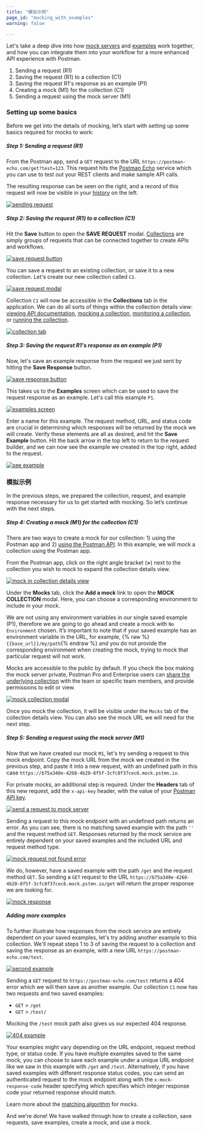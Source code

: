```yaml
---
title: "模拟示例"
page_id: "mocking_with_examples"
warning: false

---
```


Let's take a deep dive into how [mock servers](https://learning.postman.com/docs/postman/mock_servers/setting_up_mock/) and [examples](https://learning.postman.com/docs/postman/collections/examples/) work together, and how you can integrate them into your workflow for a more enhanced API experience with Postman.

1. Sending a request (R1)
2. Saving the request (R1) to a collection (C1)
3. Saving the request R1's response as an example (P1)
4. Creating a mock (M1) for the collection (C1)
5. Sending a request using the mock server (M1)

### Setting up some basics

Before we get into the details of mocking, let’s start with setting up some basics required for mocks to work:

##### **Step 1: Sending a request (R1)**
  
  From the Postman app, send a `GET` request to the URL `https://postman-echo.com/get?test=123`. This request hits the [Postman Echo](https://docs.postman-echo.com/#078883ea-ac9e-842e-8f41-784b59a33722) service which you can use to test out your REST clients and make sample API calls.
  
  The resulting response can be seen on the right, and a record of this request will now be visible in your [history](https://learning.postman.com/docs/postman/sending_api_requests/responses/) on the left.
  
  [![sending request](https://assets.postman.com/postman-docs/WS-anuhyaMock1.png)](https://assets.postman.com/postman-docs/WS-anuhyaMock1.png)

##### **Step 2: Saving the request (R1) to a collection (C1)**
  
  Hit the **Save** button to open the **SAVE REQUEST** modal. [Collections](https://learning.postman.com/docs/postman/collections/creating_collections/) are simply groups of requests that can be connected together to create APIs and workflows.
  
  [![save request button](https://assets.postman.com/postman-docs/WS-anuhyaMock2-1.png)](https://assets.postman.com/postman-docs/WS-anuhyaMock2-1.png)
  
  You can save a request to an existing collection, or save it to a new collection.  Let's create our new collection called `C1`. 
  
  [![save request modal](https://assets.postman.com/postman-docs/anuhyaMock3.png)](https://assets.postman.com/postman-docs/anuhyaMock3.png)
  
  Collection `C1` will now be accessible in the **Collections** tab in the application. We can do all sorts of things within the collection details view: [viewing API documentation](https://learning.postman.com/docs/postman/api_documentation/viewing_documentation/), [mocking a collection](/docs/postman/mock_servers/setting_up_mock/), [monitoring a collection](https://learning.postman.com/docs/postman/monitors/setting_up_monitor/), or [running the collection](https://learning.postman.com/docs/postman/collection_runs/starting_a_collection_run/).

  [![collection tab](https://assets.postman.com/postman-docs/WS-anuhyaMock4.png)](https://assets.postman.com/postman-docs/WS-anuhyaMock4.png)
  
##### **Step 3: Saving the request R1's response as an example (P1)**

  Now, let's save an example response from the request we just sent by hitting the **Save Response** button.
  
  [![save response button](https://assets.postman.com/postman-docs/WS-anuhyaMock5.png)](https://assets.postman.com/postman-docs/WS-anuhyaMock5.png)
  
  This takes us to the **Examples** screen which can be used to save the request response as an example. Let's call this example `P1`.
  
  [![examples screen](https://assets.postman.com/postman-docs/WS-anuhyaMock6.png)](https://assets.postman.com/postman-docs/WS-anuhyaMock6.png)
  
  Enter a name for this example.  The request method, URL, and status code are crucial in determining which responses will be returned by the mock we will create. Verify these elements are all as desired, and hit the **Save Example** button. Hit the back arrow in the top left to return to the request builder, and we can now see the example we created in the top right, added to the request.

  [![see example](https://assets.postman.com/postman-docs/WS-anuhyaMock7.png)](https://assets.postman.com/postman-docs/WS-anuhyaMock7.png)

### 模拟示例

In the previous steps, we prepared the collection, request, and example response necessary for us to get started with mocking. So let’s continue with the next steps.
  
##### **Step 4: Creating a mock (M1) for the collection (C1)**

  There are two ways to create a mock for our collection: 1) using the Postman app and 2) [using the Postman API](https://learning.postman.com/docs/postman/mock_servers/mock_with_api/). In this example, we will mock a collection using the Postman app.
  
  From the Postman app, click on the right angle bracket (**>**) next to the collection you wish to mock to expand the collection details view. 
  
  [![mock in collection details view](https://assets.postman.com/postman-docs/WS-anuhyaMock10.png)](https://assets.postman.com/postman-docs/WS-anuhyaMock10.png)
  
  Under the **Mocks** tab, click the **Add a mock** link to open the **MOCK COLLECTION** modal. Here, you can choose a corresponding environment to include in your mock. 
  
  We are not using any environment variables in our single saved example (P1), therefore we are going to go ahead and create a mock with `No Environment` chosen. It’s important to note that if your saved example has an environment variable in the URL, for example, {% raw %}`{{base_url}}/my/path`{% endraw %} and you do not provide the corresponding environment when creating the mock, trying to mock that particular request will not work. 
  
  Mocks are accessible to the public by default. If you check the box making the mock server private, Postman Pro and Enterprise users can [share the underlying collection](https://learning.postman.com/docs/postman/team_library/sharing/#sharing-collections) with the team or specific team members, and provide permissions to edit or view.
  
  [![mock collection modal](https://assets.postman.com/postman-docs/anuhyaMock9.png)](https://assets.postman.com/postman-docs/anuhyaMock9.png)
  
  Once you mock the collection, it will be visible under the `Mocks` tab of the collection details view. You can also see the mock URL we will need for the next step.
  
##### **Step 5: Sending a request using the mock server (M1)**

  Now that we have created our mock `M1`, let's try sending a request to this mock endpoint. Copy the mock URL from the mock we created in the previous step, and paste it into a new request, with an undefined path in this case `https://b75a340e-4268-4b20-8f5f-3cfc8f37cec6.mock.pstmn.io`. 
  
  For private mocks, an additional step is required. Under the **Headers** tab of this new request, add the `x-api-key` header, with the value of your [Postman API key](https://app.getpostman.com/dashboard/integrations/pm_pro_api/list).
  
  [![send a request to mock server](https://assets.postman.com/postman-docs/WS-anuhyaMock8.png)](https://assets.postman.com/postman-docs/WS-anuhyaMock8.png)
  
  Sending a request to this mock endpoint with an undefined path returns an error. As you can see, there is no matching saved example with the path `''` and the request method `GET`. Responses returned by the mock service are entirely dependent on your saved examples and the included URL and request method type. 
  
  [![mock request not found error](https://assets.postman.com/postman-docs/WS-anuhyaMock11.png)](https://assets.postman.com/postman-docs/WS-anuhyaMock11.png)
  
  We do, however, have a saved example with the path `/get` and the request method `GET`. So sending a `GET` request to the URL `https://b75a340e-4268-4b20-8f5f-3cfc8f37cec6.mock.pstmn.io/get` will return the proper response we are looking for.

  [![mock response](https://assets.postman.com/postman-docs/WS-anuhyaMock12.png)](https://assets.postman.com/postman-docs/WS-anuhyaMock12.png)

##### **Adding more examples**
  
  To further illustrate how responses from the mock service are entirely dependent on your saved examples, let's try adding another example to this collection. We'll repeat steps 1 to 3 of saving the request to a collection and saving the response as an example, with a new URL `https://postman-echo.com/test`.
  
  [![second example](https://assets.postman.com/postman-docs/WS-anuhyaMock13.png)](https://assets.postman.com/postman-docs/WS-anuhyaMock13.png)

  Sending a `GET` request to `https://postman-echo.com/test` returns a 404 error which we will then save as another example. Our collection `C1` now has two requests and two saved examples:
  
  * `GET` > `/get`
  * `GET` > `/test/`
  
  Mocking the `/test` mock path also gives us our expected 404 response.
  
  [![404 example](https://assets.postman.com/postman-docs/WS-anuhyaMock14.png)](https://assets.postman.com/postman-docs/WS-anuhyaMock14.png)

  Your examples might vary depending on the URL endpoint, request method type, or status code. If you have multiple examples saved to the same mock, you can choose to save each example under a unique URL endpoint like we saw in this example with `/get` and `/test`. Alternatively, if you have saved examples with different response status codes, you can send an authenticated request to the mock endpoint along with the `x-mock-response-code` header specifying which specifies which integer response code your returned response should match.
  
  Learn more about the [matching algorithm](https://learning.postman.com/docs/postman/mock_servers/matching_algorithm/) for mocks.

And we're done! We have walked through how to create a collection, save requests, save examples, create a mock, and use a mock.
